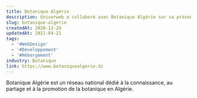 ```yaml
---
title: Botanique Algérie
description: Univerweb a collaboré avec Botanique Algérie sur sa présence numérique. Nous avons créé le site web et nous assurons son hébergement.
slug: botanique-algerie
createdAt: 2020-12-20
updatedAt: 2021-04-21
tags:
  - '#WebDesign'
  - '#Développement'
  - '#Hébergement'
industry: Botanique
link: https://www.botaniquealgerie.dz
---
```


Botanique Algérie est un réseau national dédié à la connaissance, au partage et à la promotion de la botanique en Algérie.
